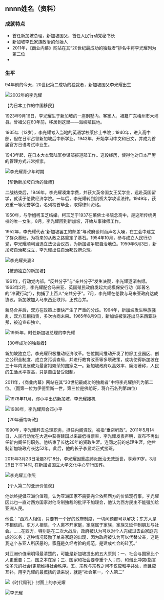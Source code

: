 ## nnnn姓名（资料）

### 成就特点

- 首任新加坡总理，新加坡国父，首任人民行动党秘书长
- 新加坡李氏家族政治的创始人
- 2011年，《商业内幕》网站在其“20世纪最成功的独裁者”排名中将李光耀列为第二位
- ​


### 生平

94年前的今天，20世纪第二成功的独裁者，新加坡国父李光耀出生

![2002年的李光耀](2002年的李光耀.jpg)

【为日本工作的中国移民】

1923年9月16日，李光耀生于新加坡的一座别墅内。客家人，祖籍广东梅州市大埔县。曾祖父在60年前，移居到这里——海峡殖民地。

1935年（13岁），李光耀考入当地的英语学校莱佛士书院；1940年，进入高中部，但在日军占领新加坡后中断学业。1942年，开始学习中文和日文，并成为首届官方日语考试毕业生。

1943年起，在日本大本营陆军参谋部报道部工作。这段经历，使得他对日本严厉的管理方式非常推崇。

![李光耀青少年时期](李光耀青少年时期.jpg)

【帮助新加坡自治的律师】

二战结束后，1946年，李光耀凑集学费，并获大英帝国女王奖学金，远赴英国留学，就读于伦敦经济学院。一年后，李光耀转到剑桥大学攻读法律。1949年，获双重一等荣誉学位，名列榜首毕业，取得律师资格。

1950年，与学姐柯玉芝结婚。柯玉芝于1937在莱佛士书院念高中，是这所传统男校的唯一女生。8月，李光耀回到新加坡，开始从事律师工作。

1952年，李光耀代表“新加坡罢工的邮差”与政府谈判而声名大噪，在工会中建立了群众基础，为将来的从政之路奠定了基石。1954年10月，参与成立人民行动党，李光耀顺利当选立法议会议员，为新加坡争取自治地位。1959年6月3日，新加坡自治邦成立，李光耀出任自治邦政府总理。

![李光耀夫妻3](李光耀夫妻3.jpeg)

【被迫独立的新加坡】

1961年，行动党内部，“反共分子”与“亲共分子”发生决裂，李光耀逐渐右倾。1963年2月，李光耀配合马来亚、英国殖民政府发起大规模保安行动（即著名的“冷藏行动”），拘捕了上百人“亲共分子”。7月，李光耀在伦敦与马来亚政府达成协议，新加坡加入马来西亚联邦，正式合并。

新马合并后，双方在政策上很快产生了严重的分歧。1964年，新加坡发生种族骚乱，双方互相指责，多次协商未果。1965年8月9日，新加坡被驱逐出马来西亚联邦，被迫宣布独立。

![1965年，时任新加坡总理的李光耀](1965年，时任新加坡总理的李光耀.jpg)

【30年成功的独裁者】

新加坡独立后，李光耀积极推动经济改革。在位期间推动开发了裕廊工业园区、创立公积金制度、成立贪污调查局，并进行教育改革等多项政策，成功使得新加坡在三十年内发展成为最富裕繁荣的国家之一。新加坡政府以高效率、廉洁著称，人民的生活水平提高，只是自由备受限制。

 2011年，《商业内幕》网站在其“20世纪最成功的独裁者”中将李光耀排列为第二位。（而第一位为伊德里斯一世，第三位是佛朗哥，蒋介石名列第四位）

![1978年11月，邓小平出访新加坡，李光耀接机](1978年11月，邓小平出访新加坡，李光耀接机.jpg)

![1988年，李光耀拜会邓小平](1988年，李光耀拜会邓小平.jpg)

【20年垂帘听政】

1990年，李光耀辞去总理职务，担任内阁资政，被指“垂帘听政”。2011年5月14日，人民行动党在大选中获得建国以来最低得票率，李光耀发表声明，宣布不再出任新内阁任何职务。他结束了长达20年的资政生涯。连同之前的总理生涯，他控制新加坡政府长达52年。此后，他的长子李显龙正式接班。

2015年3月23日凌晨3时18分，李光耀因重症肺炎医治无效逝世，享寿91岁。3月29日下午14时, 在新加坡国立大学文化中心举行国葬。

![李光耀工作照](李光耀工作照.jpg)

【个人第二的亚洲价值观】

他始终提倡亚洲价值观，认为亚洲国家不需要完全依照西方的价值观行事。李光耀因此也一直对西方国家对他专制独裁的批评不加理会，他认为西方民主不能强加给亚洲人民。

他说：“西方人相信，只要有一个好的政府制度，一切问题都可以解决；东方人是不相信的。东方人相信，个人离不开家庭，家庭属于家族，家族又延伸到朋友与社会。……在西方，特别是在二次大战后，政府被认为可以对个人完成过去由家庭完成的义务；这种情况鼓励了单亲家庭的出现，因为政府被认为可以代替父亲，这是我这个东亚人所厌恶的。家庭是久经考验的规范，是建成社会的砖瓦。”

对亚洲价值阐明得最清楚的，可能是新加坡提出的五大原则：一、社会与国家比个人更重要；二、国之本在家；三、国家和社会要尊重个人；四、和谐比冲突(指言论多元的社会)更能维持社会秩序。五、宗教与宗教之间不仅应和平共处，而且应互补。用李光耀的最概括的话来说，就是“社会第一，个人第二”

![《时代周刊》封面上的李光耀](《时代周刊》封面上的李光耀.jpg)

![李光耀](李光耀.jpeg)


